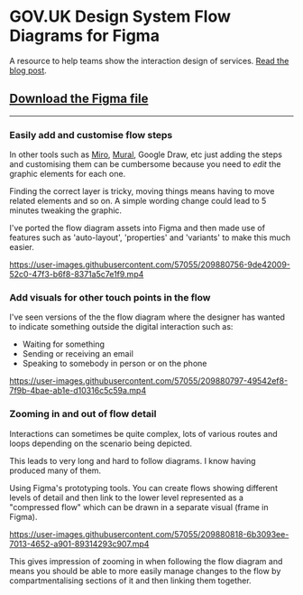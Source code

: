 # GOV.UK Design System Flow Diagrams for Figma

A resource to help teams show the interaction design of services. [Read the blog post](https://paulsmith.site/posts/govuk-flow-diagrams-figma/).

## [Download the Figma file](https://github.com/paulmsmith/govuk-flow-diagrams-figma/raw/main/govuk-design-system-flow-diagrams.fig)

---

### Easily add and customise flow steps

In other tools such as [Miro](https://miro.com), [Mural](https://mural.co), Google Draw, etc just adding the steps and customising them can be cumbersome because you need to _edit_ the graphic elements for each one.

Finding the correct layer is tricky, moving things means having to move related elements and so on. A simple wording change could lead to 5 minutes tweaking the graphic.

I've ported the flow diagram assets into Figma and then made use of features such as 'auto-layout', 'properties' and 'variants' to make this much easier.

https://user-images.githubusercontent.com/57055/209880756-9de42009-52c0-47f3-b6f8-8371a5c7e1f9.mp4

### Add visuals for other touch points in the flow

I've seen versions of the the flow diagram where the designer has wanted to indicate something outside the digital interaction such as:

- Waiting for something
- Sending or receiving an email
- Speaking to somebody in person or on the phone

https://user-images.githubusercontent.com/57055/209880797-49542ef8-7f9b-4bae-ab1e-d10316c5c59a.mp4

### Zooming in and out of flow detail

Interactions can sometimes be quite complex, lots of various routes and loops depending on the scenario being depicted.

This leads to very long and hard to follow diagrams. I know having produced many of them.

Using Figma's prototyping tools. You can create flows showing different levels of detail and then link to the lower level represented as a "compressed flow" which can be drawn in a separate visual (frame in Figma).

https://user-images.githubusercontent.com/57055/209880818-6b3093ee-7013-4652-a901-89314293c907.mp4

This gives impression of zooming in when following the flow diagram and means you should be able to more easily manage changes to the flow by compartmentalising sections of it and then linking them together.
